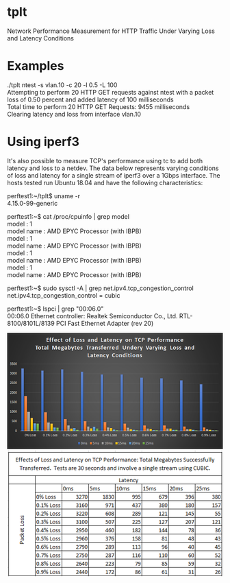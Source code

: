 # tplt
Network Performance Measurement for HTTP Traffic Under Varying Loss and Latency Conditions

# Examples
./tplt ntest -s vlan.10 -c 20 -l 0.5 -L 100 <br />
Attempting to perform 20 HTTP GET requests against ntest with a packet loss of 0.50 percent and added latency of 100 milliseconds <br />
Total time to perform 20 HTTP GET Requests: 9455 milliseconds <br />
Clearing latency and loss from interface vlan.10 <br />

# Using iperf3

It's also possible to measure TCP's performance using tc to add both latency and loss to a netdev.  The data below represents varying conditions of loss and latency for a single stream of iperf3 over a 1Gbps interface.  The hosts tested run Ubuntu 18.04 and have the following characteristics:

perftest1:~/tplt$ uname -r <br />
4.15.0-99-generic

perftest1:~$ cat /proc/cpuinfo | grep model <br />
model           : 1 <br />
model name      : AMD EPYC Processor (with IBPB) <br />
model           : 1 <br />
model name      : AMD EPYC Processor (with IBPB) <br />
model           : 1 <br />
model name      : AMD EPYC Processor (with IBPB) <br />
model           : 1 <br />
model name      : AMD EPYC Processor (with IBPB) <br />

perftest1:~$ sudo sysctl -A | grep net.ipv4.tcp_congestion_control <br />
net.ipv4.tcp_congestion_control = cubic

perftest1:~$ lspci | grep "00:06.0" <br />
00:06.0 Ethernet controller: Realtek Semiconductor Co., Ltd. RTL-8100/8101L/8139 PCI Fast Ethernet Adapter (rev 20)

![Alt text](images/loss_graph.png?raw=true)
![Alt text](images/loss_table.png?raw=true)
